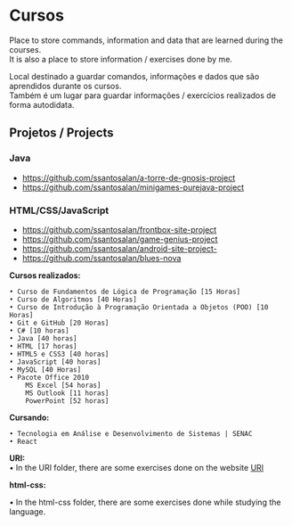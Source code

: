 # Cursos
 <p>Place to store commands, information and data that are learned during the courses.<br>
 It is also a place to store information / exercises done by me.</p>

 <p>Local destinado a guardar comandos, informações e dados que são aprendidos durante os cursos.<br>
 Também é um lugar para guardar informações / exercícios realizados de forma autodidata.</p> 

## Projetos / Projects

### Java 
- https://github.com/ssantosalan/a-torre-de-gnosis-project
- https://github.com/ssantosalan/minigames-purejava-project

### HTML/CSS/JavaScript
- https://github.com/ssantosalan/frontbox-site-project
- https://github.com/ssantosalan/game-genius-project
- https://github.com/ssantosalan/android-site-project-
- https://github.com/ssantosalan/blues-nova

<strong>Cursos realizados:</strong>

    • Curso de Fundamentos de Lógica de Programação [15 Horas]
    • Curso de Algoritmos [40 Horas]
    • Curso de Introdução à Programação Orientada a Objetos (POO) [10 Horas]
    • Git e GitHub [20 Horas]
    • C# [10 horas]
    • Java [40 horas] 
    • HTML [17 horas]
    • HTML5 e CSS3 [40 horas]
    • JavaScript [40 horas]
    • MySQL [40 Horas]
    • Pacote Office 2010 
        MS Excel [54 horas]
        MS Outlook [11 horas]
        PowerPoint [52 horas]

<strong>Cursando:</strong>

    • Tecnologia em Análise e Desenvolvimento de Sistemas | SENAC
    • React
    

<strong>URI:</strong><br>
    • In the URI folder, there are some exercises done on the website <a href="https://www.urionlinejudge.com.br">URI</a>

<strong>html-css:</strong>

<p>• In the html-css folder, there are some exercises done while studying the language.</p>
    
